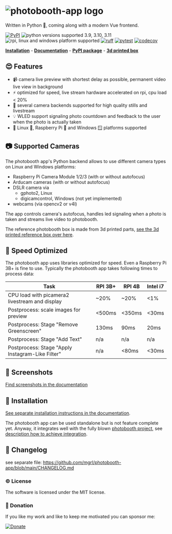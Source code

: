 # ![photobooth-app logo](https://raw.githubusercontent.com/mgrl/photobooth-app/main/assets/logo/logo-text-black-transparent.png)

Written in Python 🐍, coming along with a modern Vue frontend.

[![PyPI](https://img.shields.io/pypi/v/photobooth-app)](https://pypi.org/project/photobooth-app/)
![python versions supported 3.9, 3.10, 3.11](https://img.shields.io/pypi/pyversions/photobooth-app)
![rpi, linux and windows platform supported](https://img.shields.io/badge/platform-rpi%20%7C%20linux%20%7C%20windows-lightgrey)
[![ruff](https://github.com/mgrl/photobooth-app/actions/workflows/ruff.yml/badge.svg)](https://github.com/mgrl/photobooth-app/actions/workflows/ruff.yml)
[![pytest](https://github.com/mgrl/photobooth-app/actions/workflows/pytests.yml/badge.svg)](https://github.com/mgrl/photobooth-app/actions/workflows/pytests.yml)
[![codecov](https://codecov.io/gh/mgrl/photobooth-app/branch/main/graph/badge.svg?token=SBB5DGX17V)](https://codecov.io/gh/mgrl/photobooth-app)

**[Installation](https://mgrl.github.io/photobooth-docs/setup/installation/)** - **[Documentation](https://mgrl.github.io/photobooth-docs/)** - **[PyPI package](https://pypi.org/project/photobooth-app/)** - **[3d printed box](https://mgrl.github.io/photobooth-docs/photobox3dprint/)**

## 😍 Features

- 📹 camera live preview with shortest delay as possible, permanent video live view in background
- ⚡️ optimized for speed, live stream hardware accelerated on rpi, cpu load < 20%
- 🫶 several camera backends supported for high quality stills and livestream
- 💡 WLED support signaling photo countdown and feedback to the user when the photo is actually taken
- 🤝 Linux 🐧, Raspberry Pi 🍓 and Windows 🪟 platforms supported

## 📷 Supported Cameras

The photobooth app's Python backend allows to use different camera types on Linux and Windows platforms:

- Raspberry Pi Camera Module 1/2/3 (with or without autofocus)
- Arducam cameras (with or without autofocus)
- DSLR camera via
  - gphoto2, Linux
  - digicamcontrol, Windows (not yet implemented)
- webcams (via opencv2 or v4l)

The app controls camera's autofocus, handles led signaling when a photo is taken and streams live video to photobooth.

The reference photobooth box is made from 3d printed parts, [see the 3d printed reference box over here](https://mgrl.github.io/photobooth-docs/photobox3dprint/).

## 🛫 Speed Optimized

The photobooth app uses libraries optimized for speed. Even a Raspberry Pi 3B+ is fine to use.
Typically the photobooth app takes following times to process data:

| Task | RPI 3B+ | RPI 4B | Intel i7 |
|----------|--------|--------|--------|
| CPU load with picamera2 livestream and display | ~20% | ~20% | <1% |
| Postprocess: scale images for preview | <500ms | <350ms | <30ms |
| Postprocess: Stage "Remove Greenscreen" | 130ms | 90ms | 20ms |
| Postprocess: Stage "Add Text" | n/a | n/a | n/a |
| Postprocess: Stage "Apply Instagram-Like Filter" | n/a | <80ms | <30ms |

## 💅 Screenshots

[Find screenshots in the documentation](https://mgrl.github.io/photobooth-docs/screenshots)

## 🔧 Installation

[See separate installation instructions in the documentation](https://mgrl.github.io/photobooth-docs/setup/installation/).

The photobooth app can be used standalone but is not feature complete yet.
Anyway, it integrates well with the fully blown [photobooth project](https://photoboothproject.github.io/),
see [description how to achieve integration](https://mgrl.github.io/photobooth-docs/reference/photoboothprojectintegration/).

## 📣 Changelog

see separate file:
<https://github.com/mgrl/photobooth-app/blob/main/CHANGELOG.md>

### ©️ License

The software is licensed under the MIT license.

### 🎉 Donation

If you like my work and like to keep me motivated you can sponsor me:

[![Donate](https://img.shields.io/badge/Donate-PayPal-green.svg)](https://www.paypal.com/donate/?hosted_button_id=8255Y566TBNEC)
